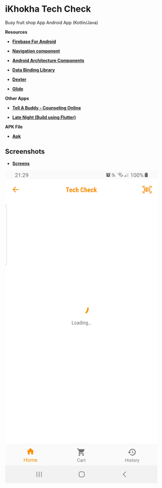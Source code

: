 # iKhokha Tech Check
Busy fruit shop App Android App (Kotlin/Java)

<strong>Resources</strong>
  - <p><strong><a href="https://www.googleadservices.com/pagead/aclk?sa=L&ai=DChcSEwjJpZ_NhKXuAhWJtO0KHV28DKoYABABGgJkZw&ohost=www.google.com&cid=CAESQeD2t3N2M3V_LRtbracHPa4mUiz_zlVKkWweYnebH4ox1x-N0YPKupejmq5JnSb_TYVuS-GGc4O9__67F7ESiAig&sig=AOD64_18saxumEHi9hUAylToDfQMdSyAGA&q=&ved=2ahUKEwih1pjNhKXuAhVbThUIHXrdDlQQqyQoAHoECBsQEw&adurl=">Firebase For Android</a></strong></p>
  - <p><strong><a href="https://developer.android.com/guide/navigation/navigation-getting-started">Navigation component</a></strong></p>
  - <p><strong><a href="https://github.com/googlesamples/android-architecture-components">Android Architecture Components</a></strong></p>
  - <p><strong><a href="https://developer.android.com/topic/libraries/data-binding">Data Binding Library</a></strong></p>
  - <p><strong><a href="https://github.com/Karumi/Dexter">Dexter</a></strong></p>
  - <p><strong><a href="https://github.com/bumptech/glide">Glide</a></strong></p>
  <strong>Other Apps</strong>
  - <p><strong><a href="https://play.google.com/store/apps/details?id=za.co.addcolour.tellabuddy">Tell A Buddy - Counseling Online</a></strong></p>
 - <p><strong><a href="https://play.google.com/store/apps/details?id=za.co.addcolour.late_night">Late Night (Build using Flutter)</a></strong></p>
 <strong>APK File</strong>
 - <p><strong><a href="https://github.com/mphocharlienkuna/Tech-Check/blob/master/APK/app-debug.apk?raw=true">Apk</a></strong></p>
Screenshots
-----------
 - <p><strong><a href="https://github.com/mphocharlienkuna/Tech-Check/tree/master/Screenshots/">Screens</a></strong></p>
![Loading Screen](screenshots/loading.jpeg "Loading Screen")
